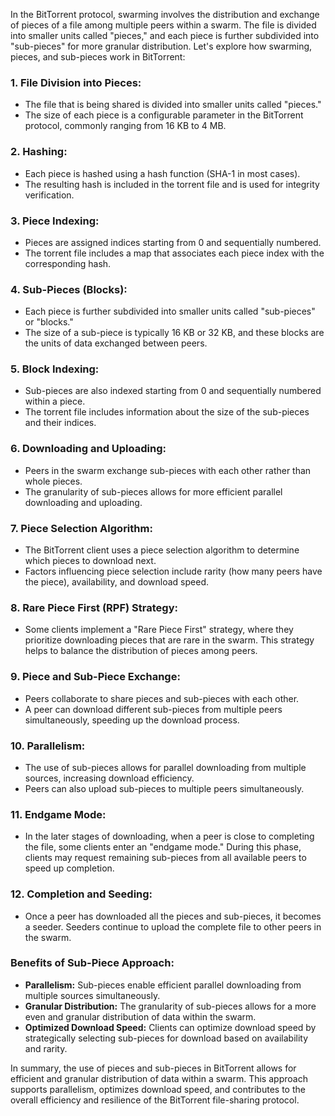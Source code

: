 In the BitTorrent protocol, swarming involves the distribution and exchange of pieces of a file among multiple peers within a swarm. The file is divided into smaller units called "pieces," and each piece is further subdivided into "sub-pieces" for more granular distribution. Let's explore how swarming, pieces, and sub-pieces work in BitTorrent:

### 1. **File Division into Pieces:**
   - The file that is being shared is divided into smaller units called "pieces."
   - The size of each piece is a configurable parameter in the BitTorrent protocol, commonly ranging from 16 KB to 4 MB.

### 2. **Hashing:**
   - Each piece is hashed using a hash function (SHA-1 in most cases).
   - The resulting hash is included in the torrent file and is used for integrity verification.

### 3. **Piece Indexing:**
   - Pieces are assigned indices starting from 0 and sequentially numbered.
   - The torrent file includes a map that associates each piece index with the corresponding hash.

### 4. **Sub-Pieces (Blocks):**
   - Each piece is further subdivided into smaller units called "sub-pieces" or "blocks."
   - The size of a sub-piece is typically 16 KB or 32 KB, and these blocks are the units of data exchanged between peers.

### 5. **Block Indexing:**
   - Sub-pieces are also indexed starting from 0 and sequentially numbered within a piece.
   - The torrent file includes information about the size of the sub-pieces and their indices.

### 6. **Downloading and Uploading:**
   - Peers in the swarm exchange sub-pieces with each other rather than whole pieces.
   - The granularity of sub-pieces allows for more efficient parallel downloading and uploading.

### 7. **Piece Selection Algorithm:**
   - The BitTorrent client uses a piece selection algorithm to determine which pieces to download next.
   - Factors influencing piece selection include rarity (how many peers have the piece), availability, and download speed.

### 8. **Rare Piece First (RPF) Strategy:**
   - Some clients implement a "Rare Piece First" strategy, where they prioritize downloading pieces that are rare in the swarm. This strategy helps to balance the distribution of pieces among peers.

### 9. **Piece and Sub-Piece Exchange:**
   - Peers collaborate to share pieces and sub-pieces with each other.
   - A peer can download different sub-pieces from multiple peers simultaneously, speeding up the download process.

### 10. **Parallelism:**
   - The use of sub-pieces allows for parallel downloading from multiple sources, increasing download efficiency.
   - Peers can also upload sub-pieces to multiple peers simultaneously.

### 11. **Endgame Mode:**
   - In the later stages of downloading, when a peer is close to completing the file, some clients enter an "endgame mode." During this phase, clients may request remaining sub-pieces from all available peers to speed up completion.

### 12. **Completion and Seeding:**
   - Once a peer has downloaded all the pieces and sub-pieces, it becomes a seeder. Seeders continue to upload the complete file to other peers in the swarm.

### Benefits of Sub-Piece Approach:

- **Parallelism:** Sub-pieces enable efficient parallel downloading from multiple sources simultaneously.
- **Granular Distribution:** The granularity of sub-pieces allows for a more even and granular distribution of data within the swarm.
- **Optimized Download Speed:** Clients can optimize download speed by strategically selecting sub-pieces for download based on availability and rarity.

In summary, the use of pieces and sub-pieces in BitTorrent allows for efficient and granular distribution of data within a swarm. This approach supports parallelism, optimizes download speed, and contributes to the overall efficiency and resilience of the BitTorrent file-sharing protocol.
